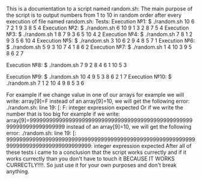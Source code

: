 This is a documentation to a script named random.sh:
The main purpose of the script is to output numbers from 1 to 10 in random order after every execution of file named random.sh:
Tests:
Execution №1:
$ ./random.sh
10
6
7
2
1
9
3
8
5
4
Execution №2:
$ ./random.sh
6
10
9
1
3
2
8
7
5
4
Execution №3:
$ ./random.sh
1
8
7
9
3
6
5
10
4
2
Execution №4:
$ ./random.sh
7
8
1
2
9
3
5
6
10
4
Execution №5:
$ ./random.sh
3
10
6
2
9
4
8
5
7
1
Execution №6:
$ ./random.sh
5
9
3
10
7
4
1
8
6
2
Execution №7:
$ ./random.sh
1
4
10
3
9
5
8
6
2
7

Execution №8:
$ ./random.sh
7
9
2
8
4
6
1
10
5
3

Execution №9:
$ ./random.sh
10
4
9
5
3
8
6
2
1
7
Execution №10:
$ ./random.sh
7
1
2
10
4
9
8
5
3
6

For example if we change value in one of our arrays for example we will write:
array[9]=F instead of an array[9]=10, we will get the following error:
./random.sh: line 19: [: F: integer expression expected
Or if we write the number that is too big for example if we write:
array[9]=99999999999999999999999999999999999999999999999999999999999999999999 instead of an array[9]=10, we will get the following error:
./random.sh: line 19: [: 999999999999999999999999999999999999999999999999999999999999999999999999999999999999: integer expression expected
After all of these tests i came to a conclusion that the script works currectly and if it works currectly than you don't have to touch it BECAUSE IT WORKS CURRECTLY!!!!. So just use it for your own purposes and don't break anything.





